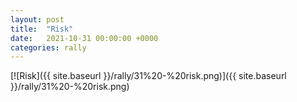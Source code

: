 ```yaml
---
layout: post
title:  "Risk"
date:   2021-10-31 00:00:00 +0000
categories: rally
---
```


[![Risk]({{ site.baseurl }}/rally/31%20-%20risk.png)]({{ site.baseurl }}/rally/31%20-%20risk.png)

